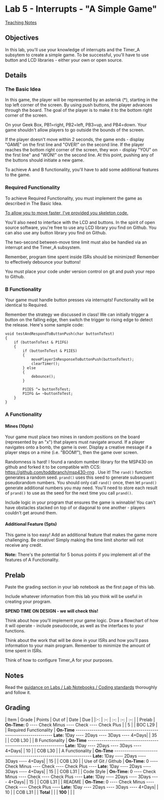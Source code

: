 # Lab 5 - Interrupts - "A Simple Game"

[Teaching Notes](notes.html)

## Objectives

In this lab, you'll use your knowledge of interrupts and the Timer_A subsytem to create a simple game.  To be successful, you'll have to use button and LCD libraries - either your own or open source.

## Details

### The Basic Idea

In this game, the player will be represented by an asterisk (*), starting in the top left corner of the screen.  By using push buttons, the player advances through the board.  The goal of the player is to make it to the bottom right corner of the screen.

On your Geek Box, PB1=right, PB2=left, PB3=up, and PB4=down.  Your game shouldn't allow players to go outside the bounds of the screen.

If the player doesn't move within 2 seconds, the game ends - display "GAME" on the first line and "OVER!" on the second line.  If the player reaches the bottom right corner of the screen, they won - display "YOU" on the first line" and "WON!" on the second line.  At this point, pushing any of the buttons should initiate a new game.

To achieve A and B functionality, you'll have to add some additional features to the game.

### Required Functionality

To achieve Required Functionality, you must implement the game as described in The Basic Idea.

[To allow you to move faster, I've provided you skeleton code.](https://github.com/toddbranch/game_shell)

You'll also need to interface with the LCD and buttons.  In the spirit of open source software, you're free to use any LCD library you find on Github.  You can also use any button library you find on Github.

The two-second between-move time limit must also be handled via an interrupt and the Timer_A subsystem.

Remember, program time spent inside ISRs should be minimized!  Remember to effectively debounce your buttons!

You must place your code under version control on git and push your repo to Github.

### B Functionality

Your game must handle button presses via interrupts!  Functionality will be identical to Required.

Remember the strategy we discussed in class!  We can initially trigger a button on the falling edge, then switch the trigger to rising edge to detect the release.  Here's some sample code:

```
void testAndRespondToButtonPush(char buttonToTest)
{
	if (buttonToTest & P1IFG)
	{
		if (buttonToTest & P1IES)
		{
			movePlayerInResponseToButtonPush(buttonToTest);
			clearTimer();
		} else
		{
			debounce();
		}	
		
		P1IES ^= buttonToTest;
		P1IFG &= ~buttonToTest;
	}
}
```

### A Functionality

#### Mines (10pts)

Your game must place two mines in random positions on the board (represented by an "x") that players must navigate around.  If a player navigates onto a bomb, the game is over.  Display a creative message if a player steps on a mine (i.e. "BOOM!"), then the game over screen.

Randomness is hard!  I found a random number library for the MSP430 on github and forked it to be compatible with CCS: https://github.com/toddbranch/msp430-rng .  Use it!  The `rand()` function generates a random seed.  `prand()` uses this seed to generate subsequent pseudorandom numbers.  You should only call `rand()` once, then let `prand()` generate additional numbers you may need.  You'll need to store each result of `prand()` to use as the seed for the next time you call `prand()`.

Include logic in your program that ensures the game is winnable!  You can't have obstacles stacked on top of or diagonal to one another - players couldn't get around them.

#### Additional Feature (5pts)

This game is too easy!  Add an additional feature that makes the game more challenging.  Be creative!  Simply making the time limit shorter will not receive any credit.

**Note:** There's the potential for 5 bonus points if you implement all of the features of A Functionality.

## Prelab

Paste the grading section in your lab notebook as the first page of this lab.

Include whatever information from this lab you think will be useful in creating your program.

**SPEND TIME ON DESIGN - we will check this!**

Think about how you'll implement your game logic.  Draw a flowchart of how it will operate - include pseudocode, as well as the interfaces to your functions.

Think about the work that will be done in your ISRs and how you'll pass information to your main program.  Remember to minimize the amount of time spent in ISRs. 

Think of how to configure Timer_A for your purposes.

## Notes

Read the [guidance on Labs / Lab Notebooks / Coding standards](/admin/labs.html) thoroughly and follow it.

## Grading

| Item | Grade | Points | Out of | Date | Due |
|:-: | :-: | :-: | :-: | :-: |
| Prelab | **On-Time:** 0 ---- Check Minus ---- Check ---- Check Plus | | 5 | | BOC L29 |
| Required Functionality | **On-Time** ------------------------------------------------------------------ **Late:** 1Day ---- 2Days ---- 3Days ---- 4+Days| | 35 | | COB L30 |
| B Functionality | **On-Time** ------------------------------------------------------------------ **Late:** 1Day ---- 2Days ---- 3Days ---- 4+Days| | 10 | | COB L30 |
| A Functionality | **On-Time** ------------------------------------------------------------------ **Late:** 1Day ---- 2Days ---- 3Days ---- 4+Days| | 15 | | COB L30 |
| Use of Git / Github | **On-Time:** 0 ---- Check Minus ---- Check ---- Check Plus ---- **Late:** 1Day ---- 2Days ---- 3Days ---- 4+Days| | 15 | | COB L31 |
| Code Style | **On-Time:** 0 ---- Check Minus ---- Check ---- Check Plus ---- **Late:** 1Day ---- 2Days ---- 3Days ---- 4+Days| | 15 | | COB L31 |
| README | **On-Time:** 0 ---- Check Minus ---- Check ---- Check Plus ---- **Late:** 1Day ---- 2Days ---- 3Days ---- 4+Days| | 10 | | COB L31 |
| **Total** | | | **100** | | |
